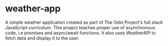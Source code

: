 # weather-app
A simple weather application created as part of The Odin Project's full stack JavaScript curriculum. This project teaches proper use of asynchronous code, i.e promises and async/await functions. It also uses WeatherAPI to fetch data and display it to the user.
